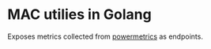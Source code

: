 MAC utilies in Golang
=====================

Exposes metrics collected from [powermetrics](https://www.unix.com/man-page/osx/1/powermetrics/) as endpoints.
